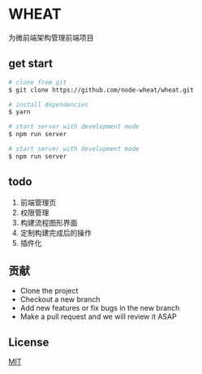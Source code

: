 # WHEAT
为微前端架构管理前端项目
## get start
```bash
# clone from git
$ git clone https://github.com/node-wheat/wheat.git

# install dependencies
$ yarn

# start server with development mode
$ npm run server

# start server with development mode
$ npm run server
```
## todo
1. 前端管理页
2. 权限管理
3. 构建流程图形界面
4. 定制构建完成后的操作
5. 插件化

## 贡献

* Clone the project
* Checkout a new branch
* Add new features or fix bugs in the new branch
* Make a pull request and we will review it ASAP

## License

[MIT](LICENSE.txt)